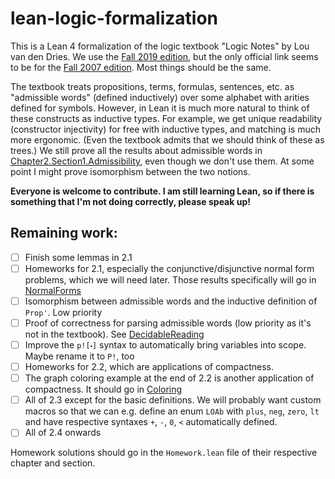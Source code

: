 # lean-logic-formalization

This is a Lean 4 formalization of the logic textbook "Logic Notes" by Lou van den Dries. We use the [Fall 2019 edition](https://www.studocu.vn/vn/document/truong-dai-hoc-cong-nghiep-thanh-pho-ho-chi-minh/cau-truc-roi-rac/logic-math/34117438), but the only official link seems to be for the [Fall 2007 edition](https://www.karlin.mff.cuni.cz/~krajicek/vddries.pdf). Most things should be the same.

The textbook treats propositions, terms, formulas, sentences, etc. as "admissible words" (defined inductively) over some alphabet with arities defined for symbols. However, in Lean it is much more natural to think of these constructs as inductive types. For example, we get unique readability (constructor injectivity) for free with inductive types, and matching is much more ergonomic. (Even the textbook admits that we should think of these as trees.) We still prove all the results about admissible words in [Chapter2.Section1.Admissibility](LogicFormalization/Chapter2/Section1/Admissibility.lean), even though we don't use them. At some point I might prove isomorphism between the two notions.

**Everyone is welcome to contribute. I am still learning Lean, so if there is something that I'm not doing correctly, please speak up!**

## Remaining work:
- [ ] Finish some lemmas in 2.1
- [ ] Homeworks for 2.1, especially the conjunctive/disjunctive normal form problems, which we will need later. Those results specifically will go in [NormalForms](LogicFormalization/Chapter2/Section1/NormalForms.lean)
- [ ] Isomorphism between admissible words and the inductive definition of `Prop'`. Low priority
- [ ] Proof of correctness for parsing admissible words (low priority as it's not in the textbook). See [DecidableReading](LogicFormalization/Chapter2/Section1/DecidableReading.lean)
- [ ] Improve the `p![⬝]` syntax to automatically bring variables into scope. Maybe rename it to `P!`, too
- [ ] Homeworks for 2.2, which are applications of compactness.
- [ ] The graph coloring example at the end of 2.2 is another application of compactness. It should go in [Coloring](LogicFormalization/Chapter2/Section2/Coloring.lean)
- [ ] All of 2.3 except for the basic definitions. We will probably want custom macros so that we can e.g. define an enum `LOAb` with `plus`, `neg`, `zero`, `lt` and have respective syntaxes `+`, `-`, `0`, `<` automatically defined.
- [ ] All of 2.4 onwards

Homework solutions should go in the `Homework.lean` file of their respective chapter and section.

